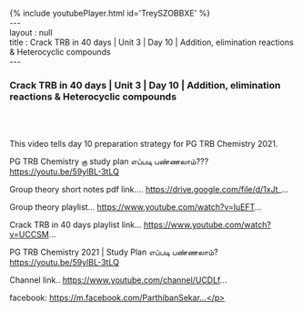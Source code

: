{% include youtubePlayer.html id='TreySZOBBXE' %}<br>---<br>layout : null<br>title : Crack TRB in 40 days | Unit 3 | Day 10 | Addition, elimination reactions & Heterocyclic compounds<br>---<br><h3>Crack TRB in 40 days | Unit 3 | Day 10 | Addition, elimination reactions & Heterocyclic compounds</h3><br><br><p>This video tells day 10 preparation strategy for PG TRB Chemistry 2021.

PG TRB Chemistry கு study plan எப்படி பண்ணலாம்??? 
https://youtu.be/59ylBL-3tLQ

Group theory short notes pdf link....
https://drive.google.com/file/d/1xJt_...

Group theory playlist...
https://www.youtube.com/watch?v=luEFT...

Crack TRB in 40 days playlist link...
https://www.youtube.com/watch?v=UCCSM...

PG TRB Chemistry 2021 | Study Plan எப்படி பண்ணலாம்?
https://youtu.be/59ylBL-3tLQ

Channel link..
https://www.youtube.com/channel/UCDLf...

facebook: https://m.facebook.com/ParthibanSekar...</p><br>